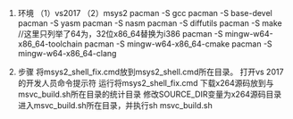 1. 环境
	（1）vs2017
	（2）msys2
		pacman -S gcc
		pacman -S base-devel
		pacman -S yasm
		pacman -S nasm
		pacman -S diffutils
		pacman -S make
		//这里只列举了64为，32位x86_64替换为i386
		pacman -S mingw-w64-x86_64-toolchain
		pacman -S mingw-w64-x86_64-cmake
		pacman -S mingw-w64-x86_64-clang
		
2. 步骤
	将msys2_shell_fix.cmd放到msys2_shell.cmd所在目录。
	打开vs 2017的开发人员命令提示符
	运行将msys2_shell_fix.cmd
	下载x264源码放到与msvc_build.sh所在目录的统计目录
	修改SOURCE_DIR变量为x264源码目录
	进入msvc_build.sh所在目录，并执行sh msvc_build.sh
